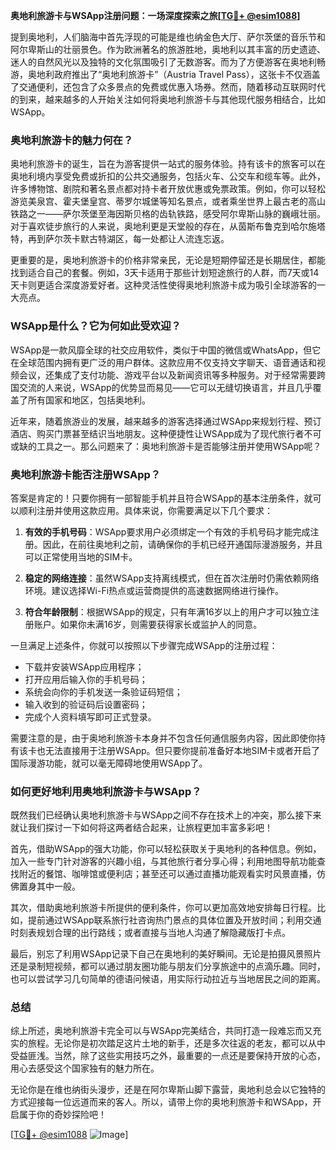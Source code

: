 **奥地利旅游卡与WSApp注册问题：一场深度探索之旅[[TG💪+ @esim1088](https://t.me/s/esim1088)]**

提到奥地利，人们脑海中首先浮现的可能是维也纳金色大厅、萨尔茨堡的音乐节和阿尔卑斯山的壮丽景色。作为欧洲著名的旅游胜地，奥地利以其丰富的历史遗迹、迷人的自然风光以及独特的文化氛围吸引了无数游客。而为了方便游客在奥地利畅游，奥地利政府推出了“奥地利旅游卡”（Austria Travel Pass），这张卡不仅涵盖了交通便利，还包含了众多景点的免费或优惠入场券。然而，随着移动互联网时代的到来，越来越多的人开始关注如何将奥地利旅游卡与其他现代服务相结合，比如WSApp。

### 奥地利旅游卡的魅力何在？

奥地利旅游卡的诞生，旨在为游客提供一站式的服务体验。持有该卡的旅客可以在奥地利境内享受免费或折扣的公共交通服务，包括火车、公交车和缆车等。此外，许多博物馆、剧院和著名景点都对持卡者开放优惠或免票政策。例如，你可以轻松游览美泉宫、霍夫堡皇宫、蒂罗尔城堡等知名景点，或者乘坐世界上最古老的高山铁路之一——萨尔茨堡至海因斯贝格的齿轨铁路，感受阿尔卑斯山脉的巍峨壮丽。对于喜欢徒步旅行的人来说，奥地利更是天堂般的存在，从茵斯布鲁克到哈尔施塔特，再到萨尔茨卡默古特湖区，每一处都让人流连忘返。

更重要的是，奥地利旅游卡的价格非常亲民，无论是短期停留还是长期居住，都能找到适合自己的套餐。例如，3天卡适用于那些计划短途旅行的人群，而7天或14天卡则更适合深度游爱好者。这种灵活性使得奥地利旅游卡成为吸引全球游客的一大亮点。

### WSApp是什么？它为何如此受欢迎？

WSApp是一款风靡全球的社交应用软件，类似于中国的微信或WhatsApp，但它在全球范围内拥有更广泛的用户群体。这款应用不仅支持文字聊天、语音通话和视频会议，还集成了支付功能、游戏平台以及新闻资讯等多种服务。对于经常需要跨国交流的人来说，WSApp的优势显而易见——它可以无缝切换语言，并且几乎覆盖了所有国家和地区，包括奥地利。

近年来，随着旅游业的发展，越来越多的游客选择通过WSApp来规划行程、预订酒店、购买门票甚至结识当地朋友。这种便捷性让WSApp成为了现代旅行者不可或缺的工具之一。那么问题来了：奥地利旅游卡是否能够注册并使用WSApp呢？

### 奥地利旅游卡能否注册WSApp？

答案是肯定的！只要你拥有一部智能手机并且符合WSApp的基本注册条件，就可以顺利注册并使用这款应用。具体来说，你需要满足以下几个要求：

1. **有效的手机号码**：WSApp要求用户必须绑定一个有效的手机号码才能完成注册。因此，在前往奥地利之前，请确保你的手机已经开通国际漫游服务，并且可以正常使用当地的SIM卡。
   
2. **稳定的网络连接**：虽然WSApp支持离线模式，但在首次注册时仍需依赖网络环境。建议选择Wi-Fi热点或运营商提供的高速数据网络进行操作。

3. **符合年龄限制**：根据WSApp的规定，只有年满16岁以上的用户才可以独立注册账户。如果你未满16岁，则需要获得家长或监护人的同意。

一旦满足上述条件，你就可以按照以下步骤完成WSApp的注册过程：

- 下载并安装WSApp应用程序；
- 打开应用后输入你的手机号码；
- 系统会向你的手机发送一条验证码短信；
- 输入收到的验证码后设置密码；
- 完成个人资料填写即可正式登录。

需要注意的是，由于奥地利旅游卡本身并不包含任何通信服务内容，因此即使你持有该卡也无法直接用于注册WSApp。但只要你提前准备好本地SIM卡或者开启了国际漫游功能，就可以毫无障碍地使用WSApp了。

### 如何更好地利用奥地利旅游卡与WSApp？

既然我们已经确认奥地利旅游卡与WSApp之间不存在技术上的冲突，那么接下来就让我们探讨一下如何将这两者结合起来，让旅程更加丰富多彩吧！

首先，借助WSApp的强大功能，你可以轻松获取关于奥地利的各种信息。例如，加入一些专门针对游客的兴趣小组，与其他旅行者分享心得；利用地图导航功能查找附近的餐馆、咖啡馆或便利店；甚至还可以通过直播功能观看实时风景直播，仿佛置身其中一般。

其次，借助奥地利旅游卡所提供的便利条件，你可以更加高效地安排每日行程。比如，提前通过WSApp联系旅行社咨询热门景点的具体位置及开放时间；利用交通时刻表规划合理的出行路线；或者直接与当地人沟通了解隐藏版打卡点。

最后，别忘了利用WSApp记录下自己在奥地利的美好瞬间。无论是拍摄风景照片还是录制短视频，都可以通过朋友圈功能与朋友们分享旅途中的点滴乐趣。同时，也可以尝试学习几句简单的德语问候语，用实际行动拉近与当地居民之间的距离。

### 总结

综上所述，奥地利旅游卡完全可以与WSApp完美结合，共同打造一段难忘而又充实的旅程。无论你是初次踏足这片土地的新手，还是多次往返的老友，都可以从中受益匪浅。当然，除了这些实用技巧之外，最重要的一点还是要保持开放的心态，用心去感受这个国家独有的魅力所在。

无论你是在维也纳街头漫步，还是在阿尔卑斯山脚下露营，奥地利总会以它独特的方式迎接每一位远道而来的客人。所以，请带上你的奥地利旅游卡和WSApp，开启属于你的奇妙探险吧！

[[TG💪+ @esim1088](https://t.me/s/esim1088) ![Image](https://i.postimg.cc/4NQfJmqS/Snipaste-2025-05-13-00-14-12.png)]